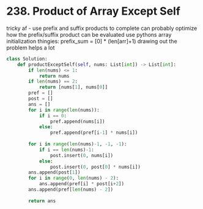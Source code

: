 # 238. Product of Array Except Self

tricky af - use prefix and suffix products to complete
can probably optimize how the prefix/suffix product can be evaluated
use pythons array initialization thingies:
    prefix_sum = [0] * (len[arr]+1)
drawing out the problem helps a lot

```python
class Solution:
    def productExceptSelf(self, nums: List[int]) -> List[int]:
        if len(nums) <= 1:
            return nums
        if len(nums) == 2:
            return [nums[1], nums[0]]
        pref = []
        post = []
        ans = []
        for i in range(len(nums)):
            if i == 0:
                pref.append(nums[i])
            else:
                pref.append(pref[i-1] * nums[i])
        
        for i in range(len(nums)-1, -1, -1):
            if i == len(nums)-1:
                post.insert(0, nums[i])
            else:
                post.insert(0, post[0] * nums[i])
        ans.append(post[1])
        for i in range(0, len(nums) - 2):
            ans.append(pref[i] * post[i+2])
        ans.append(pref[len(nums) - 2])
        
        return ans
```
